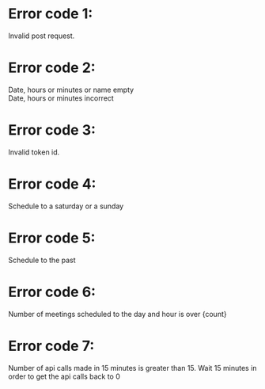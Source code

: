 # Error code 1:
Invalid post request.

# Error code 2:
Date, hours or minutes or name empty  
Date, hours or minutes incorrect

# Error code 3:
Invalid token id.

# Error code 4: 
Schedule to a saturday or a sunday

# Error code 5:
Schedule to the past

# Error code 6:
Number of meetings scheduled to the day and hour is over {count}

# Error code 7:
Number of api calls made in 15 minutes is greater than 15. Wait 15 minutes in order to get the api calls back to 0